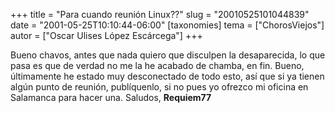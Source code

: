 +++
title = "Para cuando reunión Linux??"
slug = "20010525101044839"
date = "2001-05-25T10:10:44-06:00"
[taxonomies]
tema = ["ChorosViejos"]
autor = ["Oscar Ulises López Escárcega"]
+++

Bueno chavos, antes que nada quiero que disculpen la desaparecida, lo
que pasa es que de verdad no me la he acabado de chamba, en fin.
Bueno, últimamente he estado muy desconectado de todo esto, así que si
ya tienen algún punto de reunión, publíquenlo, si no pues yo ofrezco mi
oficina en Salamanca para hacer una.
Saludos,
**Requiem77**
